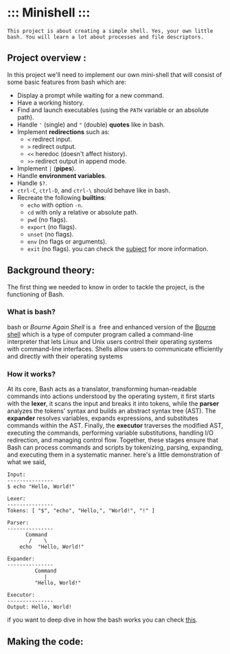 # ::: Minishell :::
`This project is about creating a simple shell. Yes, your own little bash. You will learn a lot about processes and file descriptors.`

## Project overview :
In this project we'll need to implement our own mini-shell that will consist of some basic features from bash which are:
- Display a prompt while waiting for a new command.
- Have a working history.
- Find and launch executables (using the `PATH` variable or an absolute path).
- Handle `'` (single) and `"` (double) **quotes** like in bash.
- Implement **redirections** such as:
    - `<` redirect input.
    - `>` redirect output.
    - `<<` heredoc (doesn't affect history).
    - `>>` redirect output in append mode.
- Implement `|` (**pipes**).
- Handle **environment variables**.
- Handle `$?`.
- `ctrl-C`, `ctrl-D`, and `ctrl-\` should behave like in bash.
- Recreate the following **builtins**:
    - `echo` with option `-n`.
    - `cd` with only a relative or absolute path.
    - `pwd` (no flags).
    - `export` (no flags).
    - `unset` (no flags).
    - `env` (no flags or arguments).
    - `exit` (no flags).
you can check the [subject](https://github.com/Reda96R/minishell/blob/main/minishell.sub.pdf) for more information.

## Background theory:
The first thing we needed to know in order to tackle the project, is the functioning of Bash.

### What is bash?
bash or *Bourne Again Shell* is a  free and enhanced version of the [Bourne shell](https://searchdatacenter.techtarget.com/definition/Bourne-shell) which is a type of computer program called a command-line interpreter that lets Linux and Unix users control their operating systems with command-line interfaces. Shells allow users to communicate efficiently and directly with their operating systems

### How it works?
At its core, Bash acts as a translator, transforming human-readable commands into actions understood by the operating system, it first starts with the **lexer**, it scans the input and breaks it into tokens, while the **parser** analyzes the tokens' syntax and builds an abstract syntax tree (AST). The **expander** resolves variables, expands expressions, and substitutes commands within the AST. Finally, the **executor** traverses the modified AST, executing the commands, performing variable substitutions, handling I/O redirection, and managing control flow. Together, these stages ensure that Bash can process commands and scripts by tokenizing, parsing, expanding, and executing them in a systematic manner.
here's a little demonstration of what we said,

```
Input:
---------------
$ echo "Hello, World!"

Lexer:
---------------
Tokens: [ "$", "echo", "Hello,", "World!", "!" ]

Parser:
---------------
      Command
       /    \
    echo  "Hello, World!"
     
Expander:
---------------
         Command
            |
         "Hello, World!"

Executor:
---------------
Output: Hello, World!
```
if you want to deep dive in how the bash works you can check [this](https://www.cs.purdue.edu/homes/grr/SystemsProgrammingBook/Book/Chapter5-WritingYourOwnShell.pdf).

## Making the code:

